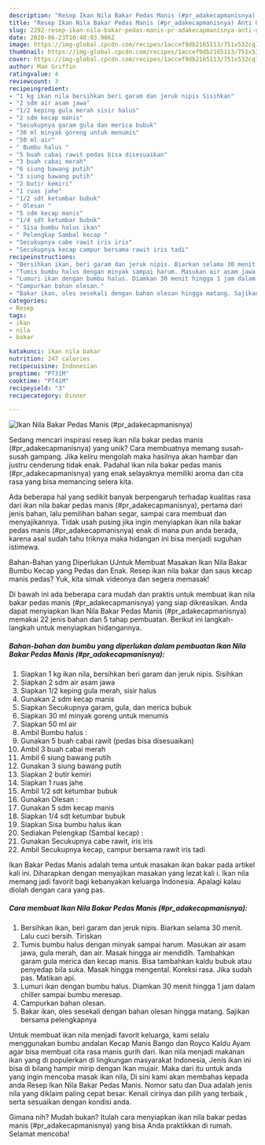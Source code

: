 ```yaml
---
description: "Resep Ikan Nila Bakar Pedas Manis (#pr_adakecapmanisnya) Anti Gagal"
title: "Resep Ikan Nila Bakar Pedas Manis (#pr_adakecapmanisnya) Anti Gagal"
slug: 2292-resep-ikan-nila-bakar-pedas-manis-pr-adakecapmanisnya-anti-gagal
date: 2020-06-23T10:48:03.906Z
image: https://img-global.cpcdn.com/recipes/1accef9db2165113/751x532cq70/ikan-nila-bakar-pedas-manis-pr_adakecapmanisnya-foto-resep-utama.jpg
thumbnail: https://img-global.cpcdn.com/recipes/1accef9db2165113/751x532cq70/ikan-nila-bakar-pedas-manis-pr_adakecapmanisnya-foto-resep-utama.jpg
cover: https://img-global.cpcdn.com/recipes/1accef9db2165113/751x532cq70/ikan-nila-bakar-pedas-manis-pr_adakecapmanisnya-foto-resep-utama.jpg
author: Mae Griffin
ratingvalue: 4
reviewcount: 3
recipeingredient:
- "1 kg ikan nila bersihkan beri garam dan jeruk nipis Sisihkan"
- "2 sdm air asam jawa"
- "1/2 keping gula merah sisir halus"
- "2 sdm kecap manis"
- "Secukupnya garam gula dan merica bubuk"
- "30 ml minyak goreng untuk menumis"
- "50 ml air"
- " Bumbu halus "
- "5 buah cabai rawit pedas bisa disesuaikan"
- "3 buah cabai merah"
- "6 siung bawang putih"
- "3 siung bawang putih"
- "2 butir kemiri"
- "1 ruas jahe"
- "1/2 sdt ketumbar bubuk"
- " Olesan "
- "5 sdm kecap manis"
- "1/4 sdt ketumbar bubuk"
- " Sisa bumbu halus ikan"
- " Pelengkap Sambal kecap "
- "Secukupnya cabe rawit iris iris"
- "Secukupnya kecap campur bersama rawit iris tadi"
recipeinstructions:
- "Bersihkan ikan, beri garam dan jeruk nipis. Biarkan selama 30 menit. Lalu cuci bersih. Tiriskan"
- "Tumis bumbu halus dengan minyak sampai harum. Masukan air asam jawa, gula merah, dan air. Masak hingga air mendidih. Tambahkan garam gula merica dan kecap manis. Bisa tambahkan kaldu bubuk atau penyedap bila suka. Masak hingga mengental. Koreksi rasa. Jika sudah pas. Matikan api."
- "Lumuri ikan dengan bumbu halus. Diamkan 30 menit hingga 1 jam dalam chiller sampai bumbu meresap."
- "Campurkan bahan olesan."
- "Bakar ikan, oles sesekali dengan bahan olesan hingga matang. Sajikan bersama pelengkapnya"
categories:
- Resep
tags:
- ikan
- nila
- bakar

katakunci: ikan nila bakar 
nutrition: 247 calories
recipecuisine: Indonesian
preptime: "PT31M"
cooktime: "PT41M"
recipeyield: "3"
recipecategory: Dinner

---
```



![Ikan Nila Bakar Pedas Manis (#pr_adakecapmanisnya)](https://img-global.cpcdn.com/recipes/1accef9db2165113/751x532cq70/ikan-nila-bakar-pedas-manis-pr_adakecapmanisnya-foto-resep-utama.jpg)

Sedang mencari inspirasi resep ikan nila bakar pedas manis (#pr_adakecapmanisnya) yang unik? Cara membuatnya memang susah-susah gampang. Jika keliru mengolah maka hasilnya akan hambar dan justru cenderung tidak enak. Padahal ikan nila bakar pedas manis (#pr_adakecapmanisnya) yang enak selayaknya memiliki aroma dan cita rasa yang bisa memancing selera kita.

Ada beberapa hal yang sedikit banyak berpengaruh terhadap kualitas rasa dari ikan nila bakar pedas manis (#pr_adakecapmanisnya), pertama dari jenis bahan, lalu pemilihan bahan segar, sampai cara membuat dan menyajikannya. Tidak usah pusing jika ingin menyiapkan ikan nila bakar pedas manis (#pr_adakecapmanisnya) enak di mana pun anda berada, karena asal sudah tahu triknya maka hidangan ini bisa menjadi suguhan istimewa.

Bahan-Bahan yang Diperlukan UJntuk Membuat Masakan Ikan Nila Bakar Bumbu Kecap yang Pedas dan Enak. Resep ikan nila bakar dan saus kecap manis pedas? Yuk, kita simak videonya dan segera memasak!


Di bawah ini ada beberapa cara mudah dan praktis untuk membuat ikan nila bakar pedas manis (#pr_adakecapmanisnya) yang siap dikreasikan. Anda dapat menyiapkan Ikan Nila Bakar Pedas Manis (#pr_adakecapmanisnya) memakai 22 jenis bahan dan 5 tahap pembuatan. Berikut ini langkah-langkah untuk menyiapkan hidangannya.

<!--inarticleads1-->

##### Bahan-bahan dan bumbu yang diperlukan dalam pembuatan Ikan Nila Bakar Pedas Manis (#pr_adakecapmanisnya):

1. Siapkan 1 kg ikan nila, bersihkan beri garam dan jeruk nipis. Sisihkan
1. Siapkan 2 sdm air asam jawa
1. Siapkan 1/2 keping gula merah, sisir halus
1. Gunakan 2 sdm kecap manis
1. Siapkan Secukupnya garam, gula, dan merica bubuk
1. Siapkan 30 ml minyak goreng untuk menumis
1. Siapkan 50 ml air
1. Ambil  Bumbu halus :
1. Gunakan 5 buah cabai rawit (pedas bisa disesuaikan)
1. Ambil 3 buah cabai merah
1. Ambil 6 siung bawang putih
1. Gunakan 3 siung bawang putih
1. Siapkan 2 butir kemiri
1. Siapkan 1 ruas jahe
1. Ambil 1/2 sdt ketumbar bubuk
1. Gunakan  Olesan :
1. Gunakan 5 sdm kecap manis
1. Siapkan 1/4 sdt ketumbar bubuk
1. Siapkan  Sisa bumbu halus ikan
1. Sediakan  Pelengkap (Sambal kecap) :
1. Gunakan Secukupnya cabe rawit, iris iris
1. Ambil Secukupnya kecap, campur bersama rawit iris tadi


Ikan Bakar Pedas Manis adalah tema untuk masakan ikan bakar pada artikel kali ini. Diharapkan dengan menyajikan masakan yang lezat kali i. Ikan nila memang jadi favorit bagi kebanyakan keluarga Indonesia. Apalagi kalau diolah dengan cara yang pas. 

<!--inarticleads2-->

##### Cara membuat Ikan Nila Bakar Pedas Manis (#pr_adakecapmanisnya):

1. Bersihkan ikan, beri garam dan jeruk nipis. Biarkan selama 30 menit. Lalu cuci bersih. Tiriskan
1. Tumis bumbu halus dengan minyak sampai harum. Masukan air asam jawa, gula merah, dan air. Masak hingga air mendidih. Tambahkan garam gula merica dan kecap manis. Bisa tambahkan kaldu bubuk atau penyedap bila suka. Masak hingga mengental. Koreksi rasa. Jika sudah pas. Matikan api.
1. Lumuri ikan dengan bumbu halus. Diamkan 30 menit hingga 1 jam dalam chiller sampai bumbu meresap.
1. Campurkan bahan olesan.
1. Bakar ikan, oles sesekali dengan bahan olesan hingga matang. Sajikan bersama pelengkapnya


Untuk membuat ikan nila menjadi favorit keluarga, kami selalu menggunakan bumbu andalan Kecap Manis Bango dan Royco Kaldu Ayam agar bisa membuat cita rasa manis gurih dari. Ikan nila menjadi makanan ikan yang di populerkan di lingkungan masyarakat Indonesia, Jenis ikan ini bisa di bilang hampir mirip dengan Ikan mujair. Maka dari itu untuk anda yang ingin mencoba masak ikan nila, Di sini kami akan membahas kepada anda Resep Ikan Nila Bakar Pedas Manis. Nomor satu dan Dua adalah jenis nila yang diklaim paling cepat besar. Kenali cirinya dan pilih yang terbaik , serta sesuaikan dengan kondisi anda. 

Gimana nih? Mudah bukan? Itulah cara menyiapkan ikan nila bakar pedas manis (#pr_adakecapmanisnya) yang bisa Anda praktikkan di rumah. Selamat mencoba!
